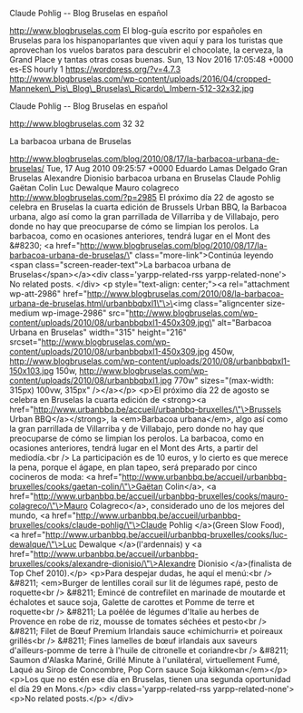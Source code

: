 Claude Pohlig -- Blog Bruselas en español

http://www.blogbruselas.com El blog-guía escrito por españoles en
Bruselas para los hispanoparlantes que viven aquí y para los turistas
que aprovechan los vuelos baratos para descubrir el chocolate, la
cerveza, la Grand Place y tantas otras cosas buenas. Sun, 13 Nov 2016
17:05:48 +0000 es-ES hourly 1 https://wordpress.org/?v=4.7.3
http://www.blogbruselas.com/wp-content/uploads/2016/04/cropped-Manneken\_Pis\_Blog\_Bruselas\_Ricardo\_Imbern-512-32x32.jpg

Claude Pohlig -- Blog Bruselas en español

http://www.blogbruselas.com 32 32

La barbacoa urbana de Bruselas

http://www.blogbruselas.com/blog/2010/08/17/la-barbacoa-urbana-de-bruselas/
Tue, 17 Aug 2010 09:25:57 +0000 Eduardo Lamas Delgado Gran Bruselas
Alexandre Dionisio barbacoa urbana en Bruselas Claude Pohlig Gaëtan
Colin Luc Dewalque Mauro colagreco http://www.blogbruselas.com/?p=2985
El próximo día 22 de agosto se celebra en Bruselas la cuarta edición de
Brussels Urban BBQ, la Barbacoa urbana, algo así como la gran parrillada
de Villarriba y de Villabajo, pero donde no hay que preocuparse de cómo
se limpian los perolos. La barbacoa, como en ocasiones anteriores,
tendrá lugar en el Mont des &\#8230; \<a
href=\"http://www.blogbruselas.com/blog/2010/08/17/la-barbacoa-urbana-de-bruselas/\"
class=\"more-link\"\>Continúa leyendo \<span
class=\"screen-reader-text\"\>La barbacoa urbana de
Bruselas\</span\>\</a\>\<div class=\'yarpp-related-rss
yarpp-related-none\'\> No related posts. \</div\> \<p
style=\"text-align: center;\"\>\<a rel=\"attachment wp-att-2986\"
href=\"http://www.blogbruselas.com/2010/08/la-barbacoa-urbana-de-bruselas.html/urbanbbqbxl1\"\>\<img
class=\"aligncenter size-medium wp-image-2986\"
src=\"http://www.blogbruselas.com/wp-content/uploads/2010/08/urbanbbqbxl1-450x309.jpg\"
alt=\"Barbacoa Urbana en Bruselas\" width=\"315\" height=\"216\"
srcset=\"http://www.blogbruselas.com/wp-content/uploads/2010/08/urbanbbqbxl1-450x309.jpg
450w,
http://www.blogbruselas.com/wp-content/uploads/2010/08/urbanbbqbxl1-150x103.jpg
150w,
http://www.blogbruselas.com/wp-content/uploads/2010/08/urbanbbqbxl1.jpg
770w\" sizes=\"(max-width: 315px) 100vw, 315px\" /\>\</a\>\</p\> \<p\>El
próximo día 22 de agosto se celebra en Bruselas la cuarta edición de
\<strong\>\<a
href=\"http://www.urbanbbq.be/accueil/urbanbbq-bruxelles/\"\>Brussels
Urban BBQ\</a\>\</strong\>, la \<em\>Barbacoa urbana\</em\>, algo así
como la gran parrillada de Villarriba y de Villabajo, pero donde no hay
que preocuparse de cómo se limpian los perolos. La barbacoa, como en
ocasiones anteriores, tendrá lugar en el Mont des Arts, a partir del
mediodía.\<br /\> La participación es de 10 euros, y lo cierto es que
merece la pena, porque el ágape, en plan tapeo, será preparado por cinco
cocineros de moda: \<a
href=\"http://www.urbanbbq.be/accueil/urbanbbq-bruxelles/cooks/gaetan-colin/\"\>Gaëtan
Colin\</a\>, \<a
href=\"http://www.urbanbbq.be/accueil/urbanbbq-bruxelles/cooks/mauro-colagreco/\"\>Mauro
Colagreco\</a\>, considerado uno de los mejores del mundo, \<a
href=\"http://www.urbanbbq.be/accueil/urbanbbq-bruxelles/cooks/claude-pohlig/\"\>Claude
Pohlig \</a\>(Green Slow Food), \<a
href=\"http://www.urbanbbq.be/accueil/urbanbbq-bruxelles/cooks/luc-dewalque/\"\>Luc
Dewalque \</a\>(l'ardennais) y \<a
href=\"http://www.urbanbbq.be/accueil/urbanbbq-bruxelles/cooks/alexandre-dionisio/\"\>Alexandre
Dionisio \</a\>(finalista de Top Chef 2010).\</p\> \<p\>Para despejar
dudas, he aquí el menú:\<br /\> &\#8211; \<em\>Burger de lentilles
corail sur lit de légumes rapé, pesto de roquette\<br /\> &\#8211;
Emincé de contrefilet en marinade de moutarde et échalotes et sauce
soja, Galette de carottes et Pomme de terre et roquette\<br /\> &\#8211;
La poêlée de légumes d'Italie au herbes de Provence en robe de riz,
mousse de tomates séchées et pesto\<br /\> &\#8211; Filet de Bœuf
Premium Irlandais sauce «chimichurri» et poireaux grillés\<br /\>
&\#8211; Fines lamelles de bœuf irlandais aux saveurs d'ailleurs-pomme
de terre à l'huile de citronelle et coriandre\<br /\> &\#8211; Saumon
d'Alaska Mariné, Grillé Minute à l'unilatéral, virtuellement Fumé, Laqué
au Sirop de Concombre, Pop Corn sauce Soja kikkoman\</em\>\</p\>
\<p\>Los que no estén ese día en Bruselas, tienen una segunda
oportunidad el día 29 en Mons.\</p\> \<div class=\'yarpp-related-rss
yarpp-related-none\'\> \<p\>No related posts.\</p\> \</div\>
